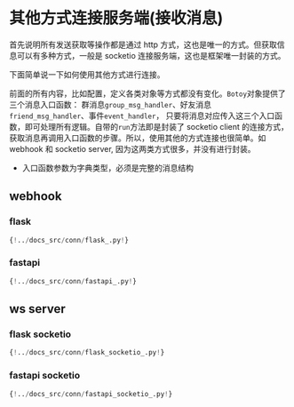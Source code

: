 # 其他方式连接服务端(接收消息)

首先说明所有发送获取等操作都是通过 http 方式，这也是唯一的方式。但获取信息可以有多种方式，一般是 socketio 连接服务端，这也是框架唯一封装的方式。

下面简单说一下如何使用其他方式进行连接。

前面的所有内容，比如配置，定义各类对象等方式都没有变化。`Botoy`对象提供了三个消息入口函数：
群消息`group_msg_handler`、好友消息`friend_msg_handler`、事件`event_handler`，
只要将消息对应传入这三个入口函数，即可处理所有逻辑。自带的`run`方法即是封装了 socketio client
的连接方式，获取消息再调用入口函数的步骤。所以，使用其他的方式连接也很简单。如 webhook 和 socketio server, 因为这两类方式很多，并没有进行封装。

- 入口函数参数为字典类型，必须是完整的消息结构

## webhook

### flask

```python
{!../docs_src/conn/flask_.py!}
```

### fastapi

```python
{!../docs_src/conn/fastapi_.py!}
```

## ws server

### flask socketio

```python
{!../docs_src/conn/flask_socketio_.py!}
```

### fastapi socketio

```python
{!../docs_src/conn/fastapi_socketio_.py!}
```
